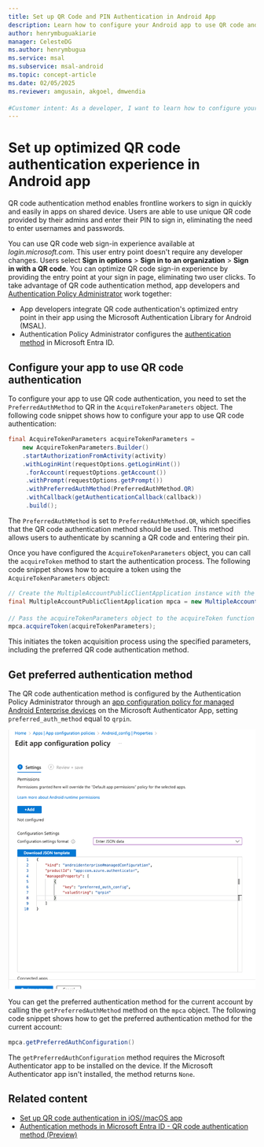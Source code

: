 ```yaml
---
title: Set up QR Code and PIN Authentication in Android App
description: Learn how to configure your Android app to use QR code and PIN authentication using the Microsoft Authentication Library for Android.
author: henrymbuguakiarie
manager: CelesteDG
ms.author: henrymbugua
ms.service: msal
ms.subservice: msal-android
ms.topic: concept-article
ms.date: 02/05/2025
ms.reviewer: amgusain, akgoel, dmwendia

#Customer intent: As a developer, I want to learn how to configure your Android app to have optimized QR code authentication experience using the Microsoft Authentication Library for Android 
---
```


# Set up optimized QR code authentication experience in Android app

QR code authentication method enables frontline workers to sign in quickly and easily in apps on shared device. Users are able to use unique QR code provided by their admins and enter their PIN to sign in, eliminating the need to enter usernames and passwords.

You can use QR code web sign-in experience available at *login.microsoft.com*. This user entry point doesn't require any developer changes. Users select **Sign in options** > **Sign in to an organization** > **Sign in with a QR code**. You can optimize QR code sign-in experience by providing the entry point at your sign in page, eliminating two user clicks. To take advantage of QR code authentication method, app developers and [Authentication Policy Administrator](/entra/identity/role-based-access-control/permissions-reference) work together:

- App developers integrate QR code authentication's optimized entry point in their app using the Microsoft Authentication Library for Android (MSAL).
- Authentication Policy Administrator configures the [authentication method](/entra/identity/authentication/how-to-authentication-qr-code) in Microsoft Entra ID.

## Configure your app to use QR code authentication

To configure your app to use QR code authentication, you need to set the `PreferredAuthMethod` to QR in the `AcquireTokenParameters` object. The following code snippet shows how to configure your app to use QR code authentication:

```java 
final AcquireTokenParameters acquireTokenParameters = 
    new AcquireTokenParameters.Builder()
    .startAuthorizationFromActivity(activity)
    .withLoginHint(requestOptions.getLoginHint())
     .forAccount(requestOptions.getAccount())
     .withPrompt(requestOptions.getPrompt())
     .withPreferredAuthMethod(PreferredAuthMethod.QR)
     .withCallback(getAuthenticationCallback(callback))
     .build(); 
```


The `PreferredAuthMethod` is set to `PreferredAuthMethod.QR`, which specifies that the QR code authentication method should be used. This method allows users to authenticate by scanning a QR code and entering their pin.

Once you have configured the `AcquireTokenParameters` object, you can call the `acquireToken` method to start the authentication process. The following code snippet shows how to acquire a token using the `AcquireTokenParameters` object:

```java
// Create the MultipleAccountPublicClientApplication instance with the given configuration
final MultipleAccountPublicClientApplication mpca = new MultipleAccountPublicClientApplication(config);

// Pass the acquireTokenParameters object to the acquireToken function
mpca.acquireToken(acquireTokenParameters);

```

This initiates the token acquisition process using the specified parameters, including the preferred QR code authentication method.

## Get preferred authentication method

The QR code authentication method is configured by the Authentication Policy Administrator through an [app configuration policy for managed Android Enterprise devices](/mem/intune/apps/app-configuration-policies-use-android) on the Microsoft Authenticator App, setting `preferred_auth_method` equal to `qrpin`.


![Screenshot showing how to configure QR code authentication](media/common/configure-qr-code-auth.png)

You can get the preferred authentication method for the current account by calling the `getPreferredAuthMethod` method on the `mpca` object. The following code snippet shows how to get the preferred authentication method for the current account:

```java
mpca.getPreferredAuthConfiguration()
```

The `getPreferredAuthConfiguration` method requires the Microsoft Authenticator app to be installed on the device. If the Microsoft Authenticator app isn't installed, the method returns `None`.

## Related content

- [Set up QR code authentication in iOS//macOS app](ios-qr-code-pin-authentication.md)
- [Authentication methods in Microsoft Entra ID - QR code authentication method (Preview)](/entra/identity/authentication/how-to-authentication-qr-code)
